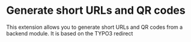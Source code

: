 # Generate short URLs and QR codes

This extension allows you to generate short URLs and QR codes from a backend module.
It is based on the TYPO3 redirect
